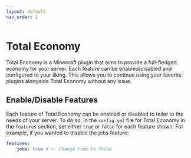 ```yaml
---
layout: default
nav_order: 1
---
```


# Total Economy

Total Economy is a Minecraft plugin that aims to provide a full-fledged economy for your server. Each feature can be enabled/disabled and configured to your liking. This allows you to continue using your favorite plugins alongside Total Economy without any issue.

## Enable/Disable Features

Each feature of Total Economy can be enabled or disabled to tailor to the needs of your server. To do so, in the `config.yml` file for Total Economy in the `features` section, set either `true` or `false` for each feature shown. For example, if you wanted to disable the jobs feature:

```yml
features:
    jobs: true # <- Change true to false
```